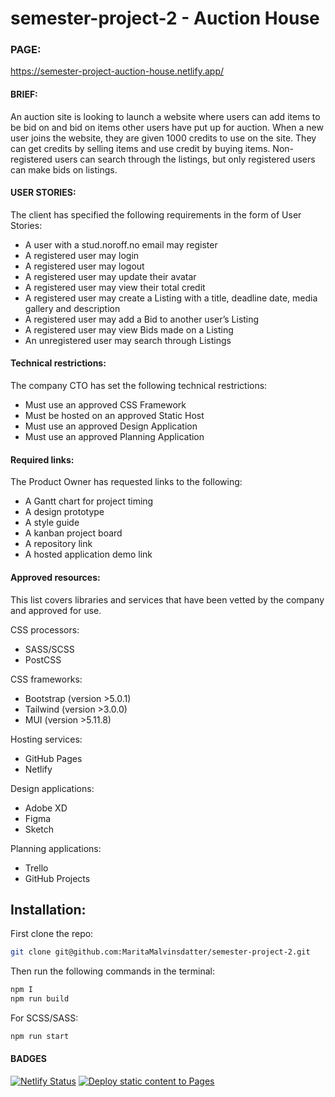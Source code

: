 # semester-project-2 - Auction House

### PAGE: 
https://semester-project-auction-house.netlify.app/

#### BRIEF:
An auction site is looking to launch a website where users can add items to be bid on and bid on items other users have put up for auction.
When a new user joins the website, they are given 1000 credits to use on the site. They can get credits by selling items and use credit by buying items. Non-registered users can search through the listings, but only registered users can make bids on listings.

#### USER STORIES:
The client has specified the following requirements in the form of User Stories:

- A user with a stud.noroff.no email may register
- A registered user may login
- A registered user may logout
- A registered user may update their avatar
- A registered user may view their total credit
- A registered user may create a Listing with a title, deadline date, media gallery and description
- A registered user may add a Bid to another user’s Listing
- A registered user may view Bids made on a Listing
- An unregistered user may search through Listings

#### Technical restrictions:
The company CTO has set the following technical restrictions:

- Must use an approved CSS Framework
- Must be hosted on an approved Static Host
- Must use an approved Design Application
- Must use an approved Planning Application

#### Required links:
The Product Owner has requested links to the following:

- A Gantt chart for project timing
- A design prototype
- A style guide
- A kanban project board
- A repository link
- A hosted application demo link

#### Approved resources:
This list covers libraries and services that have been vetted by the company and approved for use.

CSS processors:
- SASS/SCSS
- PostCSS

CSS frameworks:
- Bootstrap (version >5.0.1)
- Tailwind (version >3.0.0)
- MUI (version >5.11.8)

Hosting services:
- GitHub Pages
- Netlify

Design applications:
- Adobe XD
- Figma
- Sketch

Planning applications:
- Trello
- GitHub Projects

## Installation:

First clone the repo: 

```bash
git clone git@github.com:MaritaMalvinsdatter/semester-project-2.git
```

Then run the following commands in the terminal: 

```bash
npm I
npm run build
```

For SCSS/SASS:

```bash
npm run start
```

#### BADGES
[![Netlify Status](https://api.netlify.com/api/v1/badges/1bbdba6a-d29d-46b5-84f7-cde048ee2383/deploy-status)](https://app.netlify.com/sites/semester-project-auction-house/deploys)
[![Deploy static content to Pages](https://github.com/MaritaMalvinsdatter/social-media-client-workflow/actions/workflows/pages.yml/badge.svg)](https://github.com/MaritaMalvinsdatter/social-media-client-workflow/actions/workflows/static.yml)
